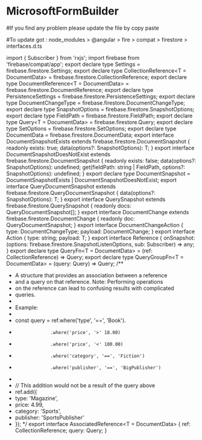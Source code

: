 # MicrosoftFormBuilder

#If you find any problem please update the file by copy paste

#To update got : node_modules > @angular > fire > compat > firestore > interfaces.d.ts

import { Subscriber } from 'rxjs';
import firebase from 'firebase/compat/app';
export declare type Settings = firebase.firestore.Settings;
export declare type CollectionReference<T = DocumentData> = firebase.firestore.CollectionReference<T>;
export declare type DocumentReference<T = DocumentData> = firebase.firestore.DocumentReference<T>;
export declare type PersistenceSettings = firebase.firestore.PersistenceSettings;
export declare type DocumentChangeType = firebase.firestore.DocumentChangeType;
export declare type SnapshotOptions = firebase.firestore.SnapshotOptions;
export declare type FieldPath = firebase.firestore.FieldPath;
export declare type Query<T = DocumentData> = firebase.firestore.Query<T>;
export declare type SetOptions = firebase.firestore.SetOptions;
export declare type DocumentData = firebase.firestore.DocumentData;
export interface DocumentSnapshotExists<T> extends firebase.firestore.DocumentSnapshot<T> {
    readonly exists: true;
    data(options?: SnapshotOptions): T;
}
export interface DocumentSnapshotDoesNotExist extends firebase.firestore.DocumentSnapshot {
    readonly exists: false;
    data(options?: SnapshotOptions): undefined;
    get(fieldPath: string | FieldPath, options?: SnapshotOptions): undefined;
}
export declare type DocumentSnapshot<T> = DocumentSnapshotExists<T> | DocumentSnapshotDoesNotExist;
export interface QueryDocumentSnapshot<T> extends firebase.firestore.QueryDocumentSnapshot <T>{
    data(options?: SnapshotOptions): T;
}
export interface QuerySnapshot<T> extends firebase.firestore.QuerySnapshot <T>{
    readonly docs: QueryDocumentSnapshot<T>[];
}
export interface DocumentChange<T> extends firebase.firestore.DocumentChange <T>{
    readonly doc: QueryDocumentSnapshot<T>;
}
export interface DocumentChangeAction<T> {
    type: DocumentChangeType;
    payload: DocumentChange<T>;
}
export interface Action<T> {
    type: string;
    payload: T;
}
export interface Reference<T> {
    onSnapshot: (options: firebase.firestore.SnapshotListenOptions, sub: Subscriber<any>) => any;
}
export declare type QueryFn<T = DocumentData> = (ref: CollectionReference<T>) => Query<T>;
export declare type QueryGroupFn<T = DocumentData> = (query: Query<T>) => Query<T>;
/**
 * A structure that provides an association between a reference
 * and a query on that reference. Note: Performing operations
 * on the reference can lead to confusing results with complicated
 * queries.
 *
 * Example:
 *
 * const query = ref.where('type', '==', 'Book').
 *                  .where('price', '>' 18.00)
 *                  .where('price', '<' 100.00)
 *                  .where('category', '==', 'Fiction')
 *                  .where('publisher', '==', 'BigPublisher')
 *
 * // This addition would not be a result of the query above
 * ref.add({
 *  type: 'Magazine',
 *  price: 4.99,
 *  category: 'Sports',
 *  publisher: 'SportsPublisher'
 * });
 */
export interface AssociatedReference<T = DocumentData> {
    ref: CollectionReference<T>;
    query: Query<T>;
}
